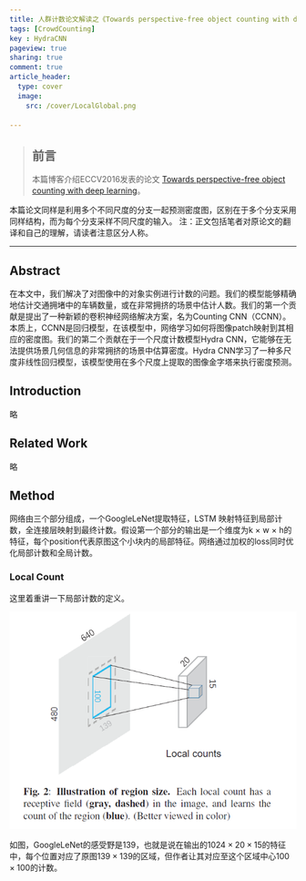 ```yaml
---
title: 人群计数论文解读之《Towards perspective-free object counting with deep learning》
tags: [CrowdCounting]
key : HydraCNN
pageview: true
sharing: true
comment: true
article_header:
  type: cover
  image:
    src: /cover/LocalGlobal.png

---
```


> ## 前言
>本篇博客介绍ECCV2016发表的论文 [Towards perspective-free object counting with deep learning](https://ieeexplore.ieee.org/abstract/document/7532551)。
<!--more-->
本篇论文同样是利用多个不同尺度的分支一起预测密度图，区别在于多个分支采用同样结构，而为每个分支采样不同尺度的输入。
注：正文包括笔者对原论文的翻译和自己的理解，请读者注意区分人称。

------

## Abstract
  在本文中，我们解决了对图像中的对象实例进行计数的问题。我们的模型能够精确地估计交通拥堵中的车辆数量，或在非常拥挤的场景中估计人数。我们的第一个贡献是提出了一种新颖的卷积神经网络解决方案，名为Counting CNN（CCNN）。本质上，CCNN是回归模型，在该模型中，网络学习如何将图像patch映射到其相应的密度图。我们的第二个贡献在于一个尺度计数模型Hydra CNN，它能够在无法提供场景几何信息的非常拥挤的场景中估算密度。Hydra CNN学习了一种多尺度非线性回归模型，该模型使用在多个尺度上提取的图像金字塔来执行密度预测。


## Introduction
略 

## Related Work

略

## Method

网络由三个部分组成，一个GoogleLeNet提取特征，LSTM 映射特征到局部计数，全连接层映射到最终计数。假设第一个部分的输出是一个维度为k × w × h的特征，每个position代表原图这个小块内的局部特征。网络通过加权的loss同时优化局部计数和全局计数。
### Local Count 
这里着重讲一下局部计数的定义。

![局部计数的定义](/postimages/LocalGlobal/receptive_field.png)

如图，GoogleLeNet的感受野是139，也就是说在输出的$1024 \times 20 \times 15$的特征中，每个位置对应了原图$139 \times 139$的区域，但作者让其对应至这个区域中心$100 \times 100$的计数。

  

